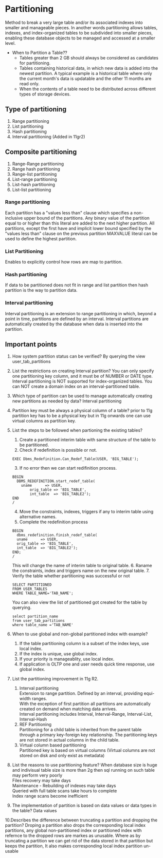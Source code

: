 # Partitioning

Method to break a very large table and/or its associated indexes into smaller and manageable pieces.
In another words partitioning allows tables, indexes, and index-organized tables to be subdivided into smaller pieces, 
enabling these database objects to be managed and accessed at a smaller level.

* When to Partition a Table??  
  * Tables greater than 2 GB should always be considered as candidates for partitioning.
  * Tables containing historical data, in which new data is added into the newest partition. A typical example is a historical table where only the current month's data is updatable and the other 11 months are read only.
  * When the contents of a table need to be distributed across different types of storage devices.
  
## Type of partitioning
1. Range partitioning
2. List partitioning
3. Hash partitioning
4. Interval partitioning (Added in 11gr2)

## Composite partitioning
1. Range-Range partitioning
2. Range hash partitioning
3. Range-list partitioning
4. List-range partitioning
5. List-hash partitioning
6. List-list partitioning

### Range partitioning  
Each partition has a "values less than" clause which specifies a non-inclusive upper bound of the partitions.
Any binary value of the partition equal to or higher than this literal are added to the next higher partition.
All partitions, except the first have and implicit lower bound specified by the "values less than" clause on the previous partition
MAXVALUE literal can be used to define the highest partition.

### List Partitioning  
Enables to explicitly control how rows are map to partition.

### Hash partitioning  
If data to be partitioned does not fit in range and list partition then hash partition is the way to partition data.

### Interval partitioning
Interval partitioning is an extension to range partitioning in which, beyond a point in time, partitions are defined by an interval. Interval partitions are automatically created by the database when data is inserted into the partition.

## Important points
1. How system partition status can be verified?
   By querying the view user_tab_partitions

2. List the restrictions on creating Interval partition?
   You can only specify one partitioning key column, and it must be of NUMBER or DATE type.
   Interval partitioning is NOT supported for index-organized tables.
   You can NOT create a domain index on an interval-partitioned table.

3. Which type of partition can be used to manage automatically creating new partitions as needed by data?
   Interval partitioning   

4. Partition key must be always a physical column of a table?
   prior to 11g partition key has to be a physical key but in 11g onwards one can use virtual columns as partition key.

5. List the steps to be followed when partioning the existing tables?
    1. Create a partitioned interim table with same structure of the table to be partitioned.
    2. Check if redefinition is possible or not.
	```
	EXEC Dbms_Redefinition.Can_Redef_Table(USER, 'BIG_TABLE');
	```
    3. If no error then we can start redifinition process.
	```
	BEGIN
	  DBMS_REDEFINITION.start_redef_table(
	  	uname      => USER,        
	        orig_table => 'BIG_TABLE',
	        int_table  => 'BIG_TABLE2');
	END
	/
 	```
    4. Move the constraints, indexes, triggers if any to interim table using alternative names.
    5. Complete the redefinition process
	```
	BEGIN
  	  dbms_redefinition.finish_redef_table(
	  uname      => USER,        
	  orig_table => 'BIG_TABLE',
	  int_table  => 'BIG_TABLE2');
	END;
	/
 	```
      This will change the name of interim table to original table.
    6. Raname the constraints, index and triggers name on the new original table.
    7. Verify the table whether partitioning was successful or not
 	```
	SELECT PARTITIONED
	FROM USER_TABLES
	WHERE TABLE_NAME='TAB_NAME';
 	```
      You can also view the list of partitioned got created for the table by querying.
	```
	select partition_name
	from user_tab_partitions
	where table_name ='TAB_NAME'
	```
6. When to use global and non-global partitioned index with example?
    1. If the table partitioning column is a subset of the index keys, use local index.
    2. If the index is unique, use global index.
    3. If your priority is manageablity, use local index.
    4. If application is OLTP one and user needs quick time response, use global index.

7. List the partitioning improvement in 11g R2.
    1. Interval partitioning  
       Extension to range partition. Defined by an interval, providing equi-width ranges.  
       With the exception of first partition all partitions are automatically created on demand when matching data arrives.  
       Interval partitioning includes Interval, Interval-Range, Interval-List, Interval-Hash
    2. REF Partitioning  
       Partitioning for a child table is inherited from the parent table through a primary key-foreign key relationship.
       The partitioning keys are not stored in actual columns in the child table.
    3. Virtual column based partitioning  
       Partitioned key is based on virtual columns (Virtual columns are not stored on disk and only exist as metadata)

8. List the reasons to use partitioning feature?
   When database size is huge and indivisual table size is more than 2g then sql running on such table may perform very poorly  
   Files recovery may take days  
   Maintenance - Rebuilding of indexes may take days  
   Queried with full table scans take hours to complete  
   Index range scans become inefficient  

9. The implementation of partition is based on data values or data types in the table?
   Data values

10.Describes the difference between truncating a partition and dropping the partition?
   Droping a partition also drops the corresponding local index partitions, any global non-partitioned index or partitioned
   index with refernce to the dropped rows are markes as unusable.
   Where as by truncating a partition we can get rid of the data stored in that partition but keeps the partition,
   It also makes corresponding local index partition un-usable
